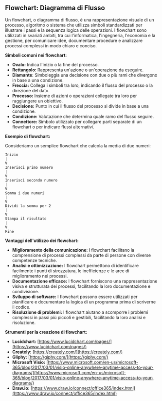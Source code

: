 ## Flowchart: Diagramma di Flusso

Un flowchart, o diagramma di flusso, è una rappresentazione visuale di un processo, algoritmo o sistema che utilizza simboli standardizzati per illustrare i passi e la sequenza logica delle operazioni. I flowchart sono utilizzati in svariati ambiti, tra cui l'informatica, l'ingegneria, l'economia e la gestione, per comunicare idee, documentare procedure e analizzare processi complessi in modo chiaro e conciso.

**Simboli comuni nei flowchart:**

* **Ovalo:** Indica l'inizio o la fine del processo.
* **Rettangolo:** Rappresenta un'azione o un'operazione da eseguire.
* **Diamante:** Simboleggia una decisione con due o più rami che divergono in base a una condizione.
* **Freccia:** Collega i simboli tra loro, indicando il flusso del processo o la direzione del dato.
* **Processo:** Insieme di azioni o operazioni collegate tra loro per raggiungere un obiettivo.
* **Decisione:** Punto in cui il flusso del processo si divide in base a una condizione.
* **Condizione:** Valutazione che determina quale ramo del flusso seguire.
* **Connettore:** Simbolo utilizzato per collegare parti separate di un flowchart o per indicare flussi alternativi.

**Esempio di flowchart:**

Consideriamo un semplice flowchart che calcola la media di due numeri:

```
Inizio
|
V
Inserisci primo numero
|
V
Inserisci secondo numero
|
V
Somma i due numeri
|
V
Dividi la somma per 2
|
V
Stampa il risultato
|
V
Fine
```

**Vantaggi dell'utilizzo dei flowchart:**

* **Miglioramento della comunicazione:** I flowchart facilitano la comprensione di processi complessi da parte di persone con diverse competenze tecniche.
* **Analisi e ottimizzazione:** I flowchart permettono di identificare facilmente i punti di strozzatura, le inefficienze e le aree di miglioramento nei processi.
* **Documentazione efficace:** I flowchart forniscono una rappresentazione visiva e strutturata dei processi, facilitando la loro documentazione e condivisione.
* **Sviluppo di software:** I flowchart possono essere utilizzati per pianificare e documentare la logica di un programma prima di scriverne il codice.
* **Risoluzione di problemi:** I flowchart aiutano a scomporre i problemi complessi in passi più piccoli e gestibili, facilitando la loro analisi e risoluzione.

**Strumenti per la creazione di flowchart:**

* **Lucidchart:** [https://www.lucidchart.com/pages/](https://www.lucidchart.com/pages/)
* **Creately:** [https://creately.com/](https://creately.com/)
* **Gliphy:** [https://giphy.com/](https://giphy.com/)
* **Microsoft Visio:** [https://www.microsoft.com/en-us/microsoft-365/blog/2017/03/01/visio-online-anywhere-anytime-access-to-your-diagrams/](https://www.microsoft.com/en-us/microsoft-365/blog/2017/03/01/visio-online-anywhere-anytime-access-to-your-diagrams/)
* **Draw.io:** [https://www.draw.io/connect/office365/index.html](https://www.draw.io/connect/office365/index.html)
